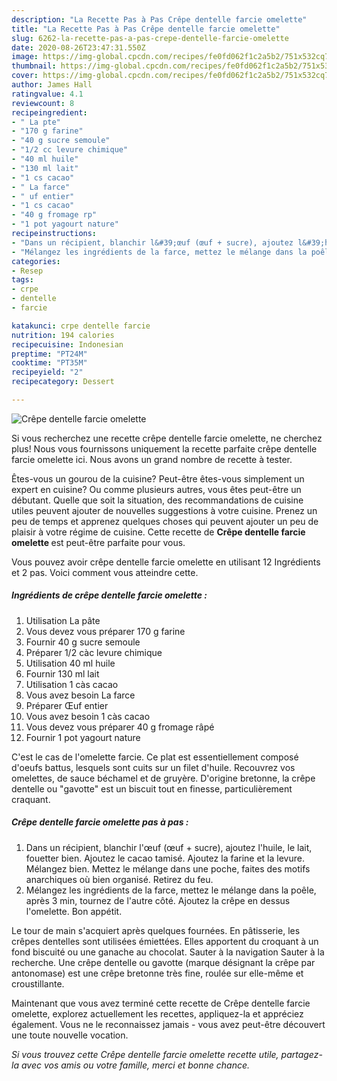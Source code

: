 ```yaml
---
description: "La Recette Pas à Pas Crêpe dentelle farcie omelette"
title: "La Recette Pas à Pas Crêpe dentelle farcie omelette"
slug: 6262-la-recette-pas-a-pas-crepe-dentelle-farcie-omelette
date: 2020-08-26T23:47:31.550Z
image: https://img-global.cpcdn.com/recipes/fe0fd062f1c2a5b2/751x532cq70/crepe-dentelle-farcie-omelette-photo-principale-de-la-recette.jpg
thumbnail: https://img-global.cpcdn.com/recipes/fe0fd062f1c2a5b2/751x532cq70/crepe-dentelle-farcie-omelette-photo-principale-de-la-recette.jpg
cover: https://img-global.cpcdn.com/recipes/fe0fd062f1c2a5b2/751x532cq70/crepe-dentelle-farcie-omelette-photo-principale-de-la-recette.jpg
author: James Hall
ratingvalue: 4.1
reviewcount: 8
recipeingredient:
- " La pte"
- "170 g farine"
- "40 g sucre semoule"
- "1/2 cc levure chimique"
- "40 ml huile"
- "130 ml lait"
- "1 cs cacao"
- " La farce"
- " uf entier"
- "1 cs cacao"
- "40 g fromage rp"
- "1 pot yagourt nature"
recipeinstructions:
- "Dans un récipient, blanchir l&#39;œuf (œuf + sucre), ajoutez l&#39;huile, le lait, fouetter bien. Ajoutez le cacao tamisé. Ajoutez la farine et la levure. Mélangez bien. Mettez le mélange dans une poche, faites des motifs anarchiques où bien organisé. Retirez du feu."
- "Mélangez les ingrédients de la farce, mettez le mélange dans la poêle, après 3 min, tournez de l&#39;autre côté. Ajoutez la crêpe en dessus l&#39;omelette. Bon appétit."
categories:
- Resep
tags:
- crpe
- dentelle
- farcie

katakunci: crpe dentelle farcie 
nutrition: 194 calories
recipecuisine: Indonesian
preptime: "PT24M"
cooktime: "PT35M"
recipeyield: "2"
recipecategory: Dessert

---
```



![Crêpe dentelle farcie omelette](https://img-global.cpcdn.com/recipes/fe0fd062f1c2a5b2/751x532cq70/crepe-dentelle-farcie-omelette-photo-principale-de-la-recette.jpg)

Si vous recherchez une recette crêpe dentelle farcie omelette, ne cherchez plus! Nous vous fournissons uniquement la recette parfaite crêpe dentelle farcie omelette ici. Nous avons un grand nombre de recette à tester.

Êtes-vous un gourou de la cuisine? Peut-être êtes-vous simplement un expert en cuisine? Ou comme plusieurs autres, vous êtes peut-être un débutant. Quelle que soit la situation, des recommandations de cuisine utiles peuvent ajouter de nouvelles suggestions à votre cuisine. Prenez un peu de temps et apprenez quelques choses qui peuvent ajouter un peu de plaisir à votre régime de cuisine. Cette recette de <strong> Crêpe dentelle farcie omelette </strong> est peut-être parfaite pour vous.

<!--inarticleads1-->

Vous pouvez avoir crêpe dentelle farcie omelette en utilisant 12 Ingrédients et 2 pas. Voici comment vous atteindre cette.

##### Ingrédients de crêpe dentelle farcie omelette :

1. Utilisation  La pâte
1. Vous devez vous préparer 170 g farine
1. Fournir 40 g sucre semoule
1. Préparer 1/2 càc levure chimique
1. Utilisation 40 ml huile
1. Fournir 130 ml lait
1. Utilisation 1 càs cacao
1. Vous avez besoin  La farce
1. Préparer  Œuf entier
1. Vous avez besoin 1 càs cacao
1. Vous devez vous préparer 40 g fromage râpé
1. Fournir 1 pot yagourt nature


C&#39;est le cas de l&#39;omelette farcie. Ce plat est essentiellement composé d&#39;oeufs battus, lesquels sont cuits sur un filet d&#39;huile. Recouvrez vos omelettes, de sauce béchamel et de gruyère. D&#39;origine bretonne, la crêpe dentelle ou &#34;gavotte&#34; est un biscuit tout en finesse, particulièrement craquant. 

<!--inarticleads2-->

##### Crêpe dentelle farcie omelette pas à pas :

1. Dans un récipient, blanchir l&#39;œuf (œuf + sucre), ajoutez l&#39;huile, le lait, fouetter bien. Ajoutez le cacao tamisé. Ajoutez la farine et la levure. Mélangez bien. Mettez le mélange dans une poche, faites des motifs anarchiques où bien organisé. Retirez du feu.
1. Mélangez les ingrédients de la farce, mettez le mélange dans la poêle, après 3 min, tournez de l&#39;autre côté. Ajoutez la crêpe en dessus l&#39;omelette. Bon appétit.


Le tour de main s&#39;acquiert après quelques fournées. En pâtisserie, les crêpes dentelles sont utilisées émiettées. Elles apportent du croquant à un fond biscuité ou une ganache au chocolat. Sauter à la navigation Sauter à la recherche. Une crêpe dentelle ou gavotte (marque désignant la crêpe par antonomase) est une crêpe bretonne très fine, roulée sur elle-même et croustillante. 

<!--inarticleads1-->

<p>
Maintenant que vous avez terminé cette recette de Crêpe dentelle farcie omelette, explorez actuellement les recettes, appliquez-la et appréciez également. Vous ne le reconnaissez jamais - vous avez peut-être découvert une toute nouvelle vocation.
</p>

<p>
<i>Si vous trouvez cette Crêpe dentelle farcie omelette recette utile, partagez-la avec vos amis ou votre famille, merci et bonne chance.</i>
</p>
